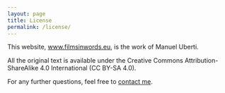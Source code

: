 ```yaml
---
layout: page
title: License
permalink: /license/
---
```


This website, www.filmsinwords.eu, is the work of Manuel Uberti.

All the original text is available under the Creative Commons
Attribution-ShareAlike 4.0 International (CC BY-SA 4.0).

For any further questions, feel free to <a
href="https://www.filmsinwords.eu/contact">contact me</a>.
